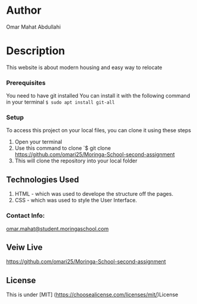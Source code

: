 # Author
Omar Mahat Abdullahi
# Description
This website is about modern housing and easy way to relocate
### Prerequisites
You need to have git installed
You can install it with the following command in your terminal
`$ sudo apt install git-all`
### Setup
To access this project on your local files, you can clone it using these steps
1. Open your terminal
1. Use this command to clone `$ git clone https://github.com/omari25/Moringa-School-second-assignment
1. This will clone the repository into your local folder
## Technologies Used
1. HTML - which was used to develope the structure off the pages.
2. CSS - which was used to style the User Interface.
### Contact Info:
omar.mahat@student.moringaschool.com
## Veiw Live
https://github.com/omari25/Moringa-School-second-assignment
## License
This is under [MIT] (https://choosealicense.com/licenses/mit/)License